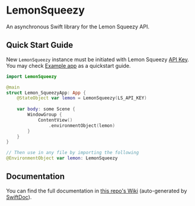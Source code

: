 # LemonSqueezy

An asynchronous Swift library for the Lemon Squeezy API.

## Quick Start Guide

New `LemonSqueezy` instance must be initiated with Lemon Squeezy [API Key](https://app.lemonsqueezy.com/settings/api). You may check [Example app](https://github.com/mauryaratan/lemonsqueezy-ios-app) as a quickstart guide.

```swift
import LemonSqueezy

@main
struct Lemon_SqueezyApp: App {
    @StateObject var lemon = LemonSqueezy(LS_API_KEY)
    
    var body: some Scene {
        WindowGroup {
            ContentView()
                .environmentObject(lemon)
        }
    }
}

// Then use in any file by importing the following
@EnvironmentObject var lemon: LemonSqueezy
```

## Documentation

You can find the full documentation in [this repo's Wiki](https://github.com/mauryaratan/lemonsqueezy-swift/wiki) (auto-generated by [SwiftDoc](https://github.com/SwiftDoc/swift-doc)).
